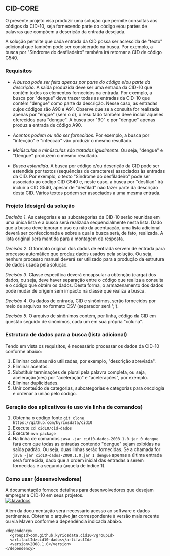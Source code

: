 ## CID-CORE

O presente projeto visa produzir uma solução que permite consultas aos
códigos da CID-10, seja fornecendo parte do código e/ou partes de palavras
que compõem a descrição da entrada desejada. 

A solução permite que cada entrada da CID possa ser acrescida de "texto" 
adicional que também pode ser considerado na busca. Por exemplo, a busca por
 "Síndrome do desfiladeiro" também irá retornar a CID de código G540.  

### Requisitos
- _A busca pode ser feita apenas por parte do código e/ou parte da descrição_. 
A saída produzida deve ser uma entrada da CID-10 que contém todos os
 elementos fornecidos na entrada. Por exemplo, a busca por "dengue" deve trazer
 todas as entradas da CID-10 que contêm "dengue" como parte da descrição.
 Nesse caso, as entradas cujos códigos são A90 e A91. Observe que se a
 consulta for realizada apenas por "engue" (sem o d), o resultado também
 deve incluir aqueles oferecidos para "dengue". A busca por "90" e por "dengue"
 apenas produz a entrada de código A90.

- _Acentos podem ou não ser fornecidos_. Por exemplo, a busca por "infecção" e
 "infeccao" vão produzir o mesmo resultado.
  
- _Maiúsculas e minúsculas são tratadas igualmente_. Ou seja, "dengue" e 
"Dengue" produzem o mesmo resultado.

- _Busca estendida_. A busca por código e/ou descrição da CID pode ser
 estendida por textos (sequências de caracteres) associados às entradas da
 CID. Por exemplo, o texto "Síndrome do desfiladeiro" pode ser associado ao
 código CID G540 e, neste caso, a busca por "desfilad" irá incluir
 a CID G540, apesar de "desfilad" não fazer parte da descrição desta CID. 
 Vários textos podem ser associados a uma mesma entrada.

### Projeto (design) da solução

_Decisão 1_. As categorias e as subcategorias da CID-10 serão reunidas
em uma única lista e a busca será realizada sequencialmente nesta lista.
Dado que a busca deve ignorar o uso ou não da acentuação, uma lista
adicional deverá ser confeccionada e sobre a qual a busca será, de
fato, realizada. A lista original será mantida para a montagem da resposta.

_Decisão 2_. O formato original dos dados de entrada servem de entrada para
processo automático que produz dados usados pela solução. Ou seja, nenhum
processo manual deverá ser utilizado para a produção da estrutura de dados
usada pela solução.

_Decisão 3_. Classe específica deverá encapsular a obtenção (carga) dos dados,
ou seja, deve haver separação entre o código que realiza a consulta e o 
código que obtém os dados. Desta forma, o armazenamento dos dados pode 
mudar de origem sem impacto na classe que realiza a busca.

_Decisão 4_. Os dados de entrada, CID e sinônimos, serão fornecidos por 
meio de arquivos no formato CSV (separador será ';').

_Decisão 5_. O arquivo de sinônimos contém, por linha, código da CID 
em questão seguido de sinônimos, cada um em sua própria "coluna". 

### Estrutura de dados para a busca (lista adicional)
Tendo em vista os requisitos, é necessário processar os dados da 
CID-10 conforme abaixo:

1. Eliminar colunas não utilizadas, por exemplo, "descrição abreviada".
1. Eliminar acentos. 
1. Substituir terminações de plural pela palavra completa, ou seja, aceleração(oes) por "aceleração" e "acelerações", por exemplo.
1. Eliminar duplicidades.
1. Unir conteúdo de categorias, subcategorias e categorias para oncologia e ordenar a união pelo código. 
   
### Geração dos aplicativos (e uso via linha de comandos)
1. Obtenha o código fonte `git clone https://github.com/kyriosdata/cid10`
1. Execute `cd cid10/cid-dados`
1. Execute `mvn package` 
1. Na linha de comandos `java -jar cid10-dados-2008.1.0.jar 0 dengue` fará 
com que todas as entradas contendo "dengue" sejam exibidas na saída padrão.
Ou seja, duas linhas serão fornecidas. Se a chamada for 
`java -jar cid10-dados-2008.1.0.jar 1 dengue` apenas a última entrada será
fornecida, dado que a ordem inicial das entradas a serem fornecidas é 
a segunda (aquela de índice 1).
 

### Como usar (desenvolvedores)

A documentação fornece detalhes para desenvolvedores que desejam empregar a CID-10 em seus projetos.<br>
[![Javadocs](https://img.shields.io/badge/javadoc-2008--1.0-brightgreen.svg)](http://javadoc.io/doc/com.github.kyriosdata.cid10/cid10-dados)

Além da documentação será necessário acesso ao software e dados pertinentes. 
Obtenha o arquivo **jar** correspondente à versão mais recente ou via Maven conforme a dependência indicada 
abaixo. 

```
<dependency>
  <groupId>com.github.kyriosdata.cid10</groupId>
  <artifactId>cid10-dados</artifactId>
  <version>2008.1.0</version>
</dependency>
```



